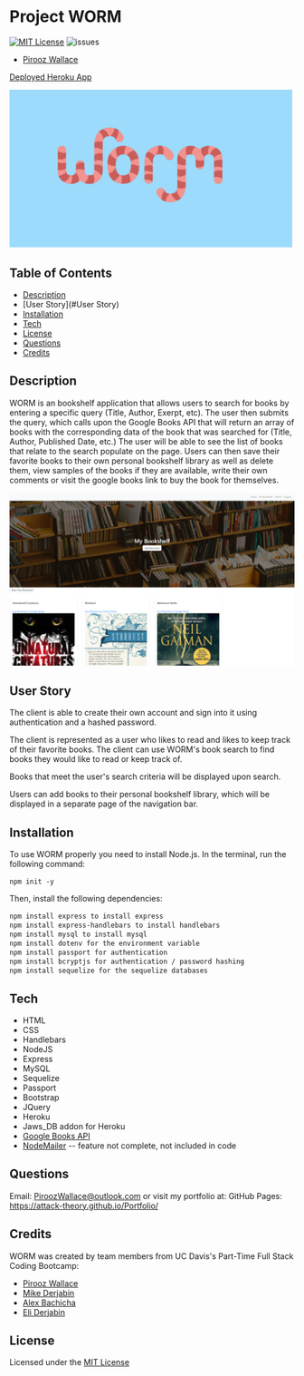 # Project WORM

[![MIT License](https://img.shields.io/badge/license-MIT-blue.svg)](#license) 
![issues](https://img.shields.io/github/issues/alexbachicha/WORM)

* [Pirooz Wallace](https://github.com/attack-theoRy)

[Deployed Heroku App](https://gentle-sands-52914.herokuapp.com/)


<img src="public/stylesheets/worm2.png" alt="picture of cartoon worm" width="500"/>

## Table of Contents
* [Description](#description)
* [User Story](#User Story)
* [Installation](#installation)
* [Tech](#tech)
* [License](#license)
* [Questions](#Questions)
* [Credits](#Credits)

## Description

WORM is an bookshelf application that allows users to search for books by entering a specific query (Title, Author, Exerpt, etc). The user then submits the query, which calls upon the Google Books API that will return an array of books with the corresponding data of the book that was searched for (Title, Author, Published Date, etc.) The user will be able to see the list of books that relate to the search populate on the page. Users can then save their favorite books to their own personal bookshelf library as well as delete them, view samples of the books if they are available, write their own comments or visit the google books link to buy the book for themselves.

![SampleBookShelf](SampleBookShelf.png)

## User Story

The client is able to create their own account and sign into it using authentication and a hashed password. 

The client is represented as a user who likes to read and likes to keep track of their favorite books. The client can use WORM's book search to find books they would like to read or keep track of.

Books that meet the user's search criteria will be displayed upon search.

Users can add books to their personal bookshelf library, which will be displayed in a separate page of the navigation bar. 

## Installation

To use WORM properly you need to install Node.js. In the terminal, run the following command: 

``` 
npm init -y 
```

Then, install the following dependencies:
```
npm install express to install express
npm install express-handlebars to install handlebars
npm install mysql to install mysql
npm install dotenv for the environment variable
npm install passport for authentication
npm install bcryptjs for authentication / password hashing
npm install sequelize for the sequelize databases
```

## Tech

* HTML
* CSS
* Handlebars
* NodeJS
* Express 
* MySQL 
* Sequelize
* Passport
* Bootstrap
* JQuery
* Heroku
* Jaws_DB addon for Heroku
* [Google Books API](https://developers.google.com/books)
* [NodeMailer](https://nodemailer.com/usage/)  -- feature not complete, not included in code


## Questions

Email: PiroozWallace@outlook.com
or visit my portfolio at: GitHub Pages: https://attack-theory.github.io/Portfolio/

## Credits

WORM was created by team members from UC Davis's Part-Time Full Stack Coding Bootcamp: 

* [Pirooz Wallace](https://github.com/attack-theoRy)
* [Mike Derjabin](https://github.com/mikederjabin)
* [Alex Bachicha](https://github.com/alexbachicha)
* [Eli Derjabin](https://github.com/derjabineli)

## License 

Licensed under the [MIT License](LICENSE.txt)
